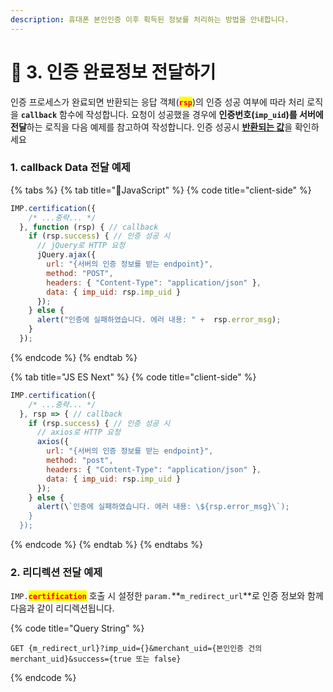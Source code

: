 ```yaml
---
description: 휴대폰 본인인증 이후 획득된 정보를 처리하는 방법을 안내합니다.
---
```


# 🚚 3. 인증 완료정보 전달하기

인증 프로세스가 완료되면 반환되는 응답 객체(<mark style="color:red;">**`rsp`**</mark>)의 인증 성공 여부에 따라 처리 로직을 **`callback`** 함수에 작성합니다. 요청이 성공했을 경우에 **인증번호(`imp_uid`)를 서버에 전달**하는 로직을 다음 예제를 참고하여 작성합니다. 인증 성공시 [**반환되는 값**](../../sdk/javascript-sdk/undefined-3.md)을 확인하세요

### 1. callback Data 전달 예제

{% tabs %}
{% tab title="JavaScript" %}
{% code title="client-side" %}
```javascript
IMP.certification({
    /* ...중략... */
  }, function (rsp) { // callback
    if (rsp.success) { // 인증 성공 시
      // jQuery로 HTTP 요청
      jQuery.ajax({
        url: "{서버의 인증 정보를 받는 endpoint}", 
        method: "POST",
        headers: { "Content-Type": "application/json" },
        data: { imp_uid: rsp.imp_uid }
      });
    } else {
      alert("인증에 실패하였습니다. 에러 내용: " +  rsp.error_msg);
    }
  });
```
{% endcode %}
{% endtab %}

{% tab title="JS ES Next" %}
{% code title="client-side" %}
```javascript
IMP.certification({
    /* ...중략... */
  }, rsp => { // callback
    if (rsp.success) { // 인증 성공 시
      // axios로 HTTP 요청
      axios({
        url: "{서버의 인증 정보를 받는 endpoint}", 
        method: "post",
        headers: { "Content-Type": "application/json" },
        data: { imp_uid: rsp.imp_uid }
      });
    } else {
      alert(\`인증에 실패하였습니다. 에러 내용: \${rsp.error_msg}\`);
    }
  });

```
{% endcode %}
{% endtab %}
{% endtabs %}

### 2. 리디렉션 전달 예제

`IMP.`<mark style="color:red;">**`certification`**</mark> 호출 시 설정한 `param.`**`m_redirect_url`**로 인증 정보와 함께 다음과 같이 리디렉션됩니다.

{% code title="Query String" %}
```uri
GET {m_redirect_url}?imp_uid={}&merchant_uid={본인인증 건의 merchant_uid}&success={true 또는 false}
```
{% endcode %}
